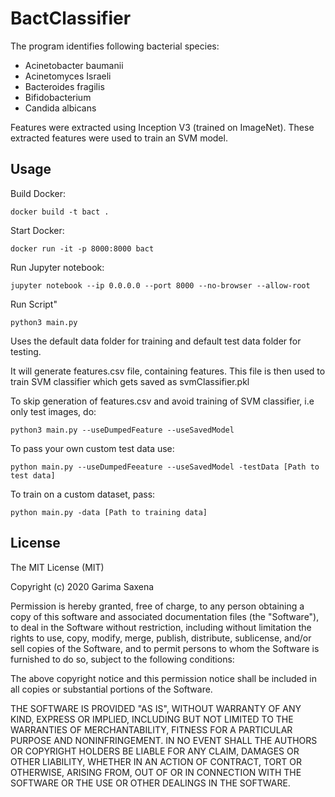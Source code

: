 # BactClassifier

The program identifies following bacterial species:

* Acinetobacter baumanii
* Acinetomyces Israeli
* Bacteroides fragilis
* Bifidobacterium
* Candida albicans

Features were extracted using Inception V3 (trained on ImageNet).
These extracted features were used to train an SVM model.

## Usage

Build Docker:
```shell
docker build -t bact .
```

Start Docker:
```shell
docker run -it -p 8000:8000 bact
```

Run Jupyter notebook:
```shell
jupyter notebook --ip 0.0.0.0 --port 8000 --no-browser --allow-root
```

Run Script"
```shell
python3 main.py 
```
Uses the default data folder for training and default test data folder for testing.

It will generate features.csv file, containing features.
This file is then used to train SVM classifier which gets saved as svmClassifier.pkl

To skip generation of features.csv and avoid training of SVM classifier, i.e only test images, do:
```shell
python3 main.py --useDumpedFeature --useSavedModel
```

To pass your own custom test data use:
```shell
python main.py --useDumpedFeeature --useSavedModel -testData [Path to test data] 
```

To train on a custom dataset, pass:
```shell
python main.py -data [Path to training data]
```

## License
 
The MIT License (MIT)

Copyright (c) 2020 Garima Saxena

Permission is hereby granted, free of charge, to any person obtaining a copy of this software and associated documentation files (the "Software"), to deal in the Software without restriction, including without limitation the rights to use, copy, modify, merge, publish, distribute, sublicense, and/or sell copies of the Software, and to permit persons to whom the Software is furnished to do so, subject to the following conditions:

The above copyright notice and this permission notice shall be included in all copies or substantial portions of the Software.

THE SOFTWARE IS PROVIDED "AS IS", WITHOUT WARRANTY OF ANY KIND, EXPRESS OR IMPLIED, INCLUDING BUT NOT LIMITED TO THE WARRANTIES OF MERCHANTABILITY, FITNESS FOR A PARTICULAR PURPOSE AND NONINFRINGEMENT. IN NO EVENT SHALL THE AUTHORS OR COPYRIGHT HOLDERS BE LIABLE FOR ANY CLAIM, DAMAGES OR OTHER LIABILITY, WHETHER IN AN ACTION OF CONTRACT, TORT OR OTHERWISE, ARISING FROM, OUT OF OR IN CONNECTION WITH THE SOFTWARE OR THE USE OR OTHER DEALINGS IN THE SOFTWARE.
